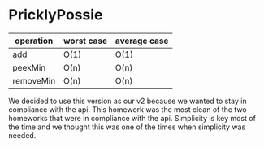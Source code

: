 # PricklyPossie
| operation	| worst case | average case |
| --- | --- | --- |
| add | O(1) | O(1) |
| peekMin | O(n) | O(n) |
| removeMin | O(n) | O(n) |

We decided to use this version as our v2 because we wanted to stay in compliance with the api. This homework was the most clean of the two homeworks that were in compliance with the api. Simplicity is key most of the time and we thought this was one of the times when simplicity was needed. 
